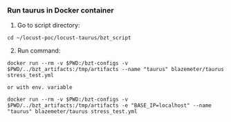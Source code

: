 ### Run taurus in Docker container 

1. Go to script directory:

```
cd ~/locust-poc/locust-taurus/bzt_script

```

2. Run command:

``` 
docker run --rm -v $PWD:/bzt-configs -v $PWD/../bzt_artifacts:/tmp/artifacts --name "taurus" blazemeter/taurus stress_test.yml

or with env. variable

docker run --rm -v $PWD:/bzt-configs -v $PWD/../bzt_artifacts:/tmp/artifacts -e "BASE_IP=localhost" --name "taurus" blazemeter/taurus stress_test.yml

```